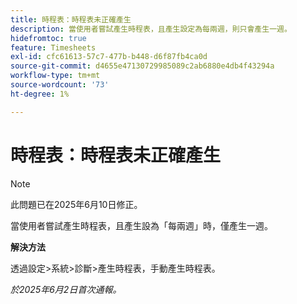 ```yaml
---
title: 時程表：時程表未正確產生
description: 當使用者嘗試產生時程表，且產生設定為每兩週，則只會產生一週。
hidefromtoc: true
feature: Timesheets
exl-id: cfc61613-57c7-477b-b448-d6f87fb4ca0d
source-git-commit: d4655e47130729985089c2ab6880e4db4f43294a
workflow-type: tm+mt
source-wordcount: '73'
ht-degree: 1%

---
```


# 時程表：時程表未正確產生

>[!NOTE]
>
>此問題已在2025年6月10日修正。

當使用者嘗試產生時程表，且產生設為「每兩週」時，僅產生一週。

**解決方法**

透過設定>系統>診斷>產生時程表，手動產生時程表。

_於2025年6月2日首次通報。_
